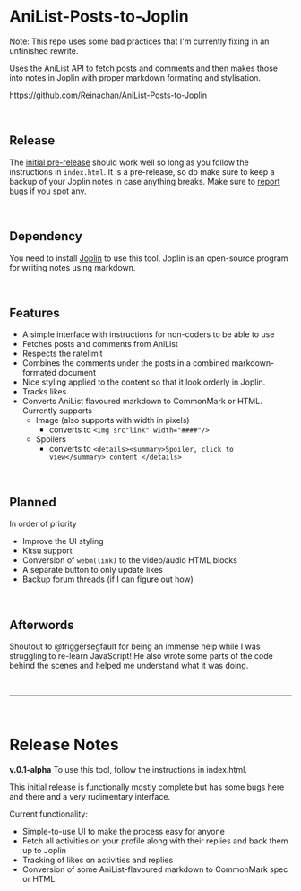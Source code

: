 # AniList-Posts-to-Joplin

Note: This repo uses some bad practices that I'm currently fixing in an unfinished rewrite.

Uses the AniList API to fetch posts and comments and then makes those into notes in Joplin with proper markdown formating and stylisation.

https://github.com/Reinachan/AniList-Posts-to-Joplin

<br>

## Release
The [initial pre-release](https://github.com/Reinachan/AniList-Posts-to-Joplin/releases) should work well so long as you follow the instructions in `index.html`. It is a pre-release, so do make sure to keep a backup of your Joplin notes in case anything breaks. Make sure to [report bugs](https://github.com/Reinachan/AniList-Posts-to-Joplin/issues) if you spot any.

<br>

## Dependency
You need to install [Joplin](https://joplinapp.org/) to use this tool. Joplin is an open-source program for writing notes using markdown.

<br>

## Features

- A simple interface with instructions for non-coders to be able to use
- Fetches posts and comments from AniList
- Respects the ratelimit
- Combines the comments under the posts in a combined markdown-formated document
- Nice styling applied to the content so that it look orderly in Joplin.
- Tracks likes
- Converts AniList flavoured markdown to CommonMark or HTML. Currently supports 
  - Image (also supports with width in pixels)
    - converts to `<img src"link" width="####"/>`
  - Spoilers
    - converts to `<details><summary>Spoiler, click to view</summary> content </details>`

<br>

## Planned

In order of priority

- Improve the UI styling
- Kitsu support
- Conversion of `webm(link)` to the video/audio HTML blocks
- A separate button to only update likes
- Backup forum threads (if I can figure out how)

<br>

## Afterwords

Shoutout to @triggersegfault for being an immense help while I was struggling to re-learn JavaScript! He also wrote some parts of the code behind the scenes and helped me understand what it was doing.

<br>

- - -

<br>

# Release Notes

**v.0.1-alpha**
To use this tool, follow the instructions in index.html.

This initial release is functionally mostly complete but has some bugs here and there and a very rudimentary interface.

Current functionality:

- Simple-to-use UI to make the process easy for anyone
- Fetch all activities on your profile along with their replies and back them up to Joplin
- Tracking of likes on activities and replies
- Conversion of some AniList-flavoured markdown to CommonMark spec or HTML
